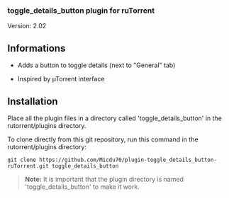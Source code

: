 ### toggle_details_button plugin for ruTorrent

Version: 2.02

## Informations

- Adds a button to toggle details (next to "General" tab)

- Inspired by µTorrent interface

## Installation

Place all the plugin files in a directory called 'toggle_details_button' in the rutorrent/plugins directory.

To clone directly from this git repository, run this command in the rutorrent/plugins directory:

`git clone https://github.com/Micdu70/plugin-toggle_details_button-ruTorrent.git toggle_details_button`

 > **Note:** It is important that the plugin directory is named 'toggle_details_button' to make it work.
